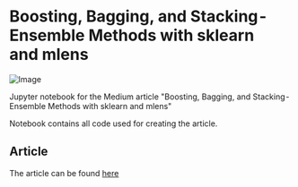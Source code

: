 # Boosting, Bagging, and Stacking - Ensemble Methods with sklearn and mlens
![Image](https://github.com/robertdefilippi/ensemble-bagging-boosting/blob/master/cover.png?raw=true)

Jupyter notebook for the Medium article "Boosting, Bagging, and Stacking - Ensemble Methods with sklearn and mlens"

Notebook contains all code used for creating the article.

## Article

The article can be found [here](https://medium.com/@rrfd/boosting-bagging-and-stacking-ensemble-methods-with-sklearn-and-mlens-a455c0c982de)
